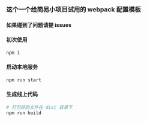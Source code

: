 ### 这个一个给简易小项目试用的 webpack 配置模板

#### 如果碰到了问题请提 issues

#### 初次使用
``` bash
npm i
```

#### 启动本地服务
``` bash
npm run start
```

#### 生成线上代码
``` bash
# 打包好的文件在 dist 目录下
npm run build
```

